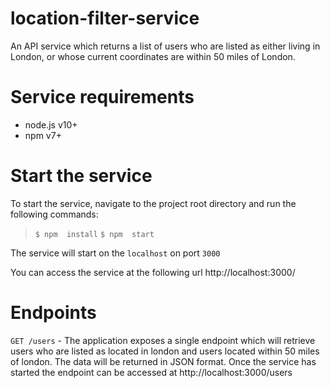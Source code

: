 # location-filter-service

An API service which returns a list of users who are listed as either living in London, or whose current coordinates are within 50 miles of London.

# Service requirements

- node.js v10+
- npm v7+

# Start the service

To start the service, navigate to the project root directory and run the following commands:

> `$ npm  install`
> `$ npm  start`

The service will start on the `localhost` on port `3000` 

You can access the service at the following url http://localhost:3000/

# Endpoints

`GET /users` - The application exposes a single endpoint which will retrieve users who are listed as located in london and users located within 50 miles of london.  The data will be returned in JSON format.  Once the service has started the endpoint can be accessed at http://localhost:3000/users